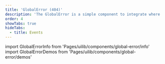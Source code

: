 ```yaml
---
title: 'GlobalError (404)'
description: 'The GlobalError is a simple component to integrate where a 404 or 500 message has to be shown.'
order: 4
showTabs: true
hideTabs:
  - title: Events
---
```


import GlobalErrorInfo from 'Pages/uilib/components/global-error/info'
import GlobalErrorDemos from 'Pages/uilib/components/global-error/demos'

<GlobalErrorInfo />
<GlobalErrorDemos />
